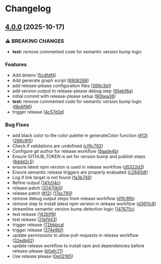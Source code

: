 # Changelog

## [4.0.0](https://github.com/HarrisSidiropoulos/generate-contentful-graph/compare/generate-contentful-graph-v3.0.0...generate-contentful-graph-v4.0.0) (2025-10-17)


### ⚠ BREAKING CHANGES

* **test:** remove commented code for semantic version bump logic

### Features

* Add dotenv ([5cdfdf4](https://github.com/HarrisSidiropoulos/generate-contentful-graph/commit/5cdfdf41c22378fe5700f622e08e2b3858ea1101))
* Add generate graph script ([8908268](https://github.com/HarrisSidiropoulos/generate-contentful-graph/commit/8908268057626f99e9e3074212005809b21be9c2))
* add release-please configuration files ([399c3b1](https://github.com/HarrisSidiropoulos/generate-contentful-graph/commit/399c3b11cdb5dbd2e9d88401ebbf5db08a7a3e81))
* add version output to release-please debug step ([95eb16a](https://github.com/HarrisSidiropoulos/generate-contentful-graph/commit/95eb16ad9b849e5e4311354e9447423dd054419c))
* initial commit with release-please setup ([90bea36](https://github.com/HarrisSidiropoulos/generate-contentful-graph/commit/90bea3642904422664d5a82fb6b508a225907e04))
* **test:** remove commented code for semantic version bump logic ([f8e6f96](https://github.com/HarrisSidiropoulos/generate-contentful-graph/commit/f8e6f96cd7ef3747c40d5b30c603f012061290ba))
* trigger release ([4c57d3d](https://github.com/HarrisSidiropoulos/generate-contentful-graph/commit/4c57d3d105c3af0d6a448db63c101eceefd0d429))


### Bug Fixes

* add black color to the color palette in generateColor function ([#13](https://github.com/HarrisSidiropoulos/generate-contentful-graph/issues/13)) ([288c9f5](https://github.com/HarrisSidiropoulos/generate-contentful-graph/commit/288c9f5ad3150ef35fb6dc09db91b0433d1736ef))
* Check if validations are undefined ([cf9c792](https://github.com/HarrisSidiropoulos/generate-contentful-graph/commit/cf9c7920c5d5a634a6e707e40fe4e5e4b836b980))
* Configure git author for release workflow ([9aade4b](https://github.com/HarrisSidiropoulos/generate-contentful-graph/commit/9aade4bd0202a0fecf42977b31b2b0e02fc0c247))
* Ensure GITHUB_TOKEN is set for version bump and publish steps ([8ddd2c5](https://github.com/HarrisSidiropoulos/generate-contentful-graph/commit/8ddd2c572a6f1492d7a1117db12f9163e5444eb4))
* ensure latest npm version is used in release workflow ([d5322d3](https://github.com/HarrisSidiropoulos/generate-contentful-graph/commit/d5322d361c106fc6d0422af17c77a87c81ce6e78))
* Ensure semantic release triggers are properly evaluated ([c2840df](https://github.com/HarrisSidiropoulos/generate-contentful-graph/commit/c2840df059c06b6786de0f715025af15d9f95c92))
* Log if link target is not found ([fa3b746](https://github.com/HarrisSidiropoulos/generate-contentful-graph/commit/fa3b74616a5fef56bcacd6c96e7713503015b43c))
* Refine output ([141c04c](https://github.com/HarrisSidiropoulos/generate-contentful-graph/commit/141c04c52efa30ae5e3b4d007a3b8227147e4408))
* release patch ([20470b5](https://github.com/HarrisSidiropoulos/generate-contentful-graph/commit/20470b5c64884364c2233636411c2e32695e058b))
* release patch ([#12](https://github.com/HarrisSidiropoulos/generate-contentful-graph/issues/12)) ([17ac790](https://github.com/HarrisSidiropoulos/generate-contentful-graph/commit/17ac7904ad79b65bcc4437aecf34e7b788d2d326))
* remove debug output steps from release workflow ([d1fc8fb](https://github.com/HarrisSidiropoulos/generate-contentful-graph/commit/d1fc8fbb802522f90dd52f89c1109f75b04d798b))
* remove step to install latest npm version in release workflow ([d3611c8](https://github.com/HarrisSidiropoulos/generate-contentful-graph/commit/d3611c8c51a7cfe3673bded65d0a81646e23d2b9))
* streamline semantic version bump detection logic ([147675c](https://github.com/HarrisSidiropoulos/generate-contentful-graph/commit/147675cf24917500ce963db95b3489eaadbb792a))
* test release ([142b1f8](https://github.com/HarrisSidiropoulos/generate-contentful-graph/commit/142b1f865f9919b70fad94ff70ceebd178157f2a))
* test release ([21ef943](https://github.com/HarrisSidiropoulos/generate-contentful-graph/commit/21ef943aefe09c6765b2b5b40a28040213761acb))
* trigger release ([72bbbca](https://github.com/HarrisSidiropoulos/generate-contentful-graph/commit/72bbbcab91a7569283d5dccac3435414c5007d0e))
* trigger release ([374e9bf](https://github.com/HarrisSidiropoulos/generate-contentful-graph/commit/374e9bf9cb56b85a3061eaf926f9204e2344c5bf))
* update permissions to allow pull-requests in release workflow ([32edb62](https://github.com/HarrisSidiropoulos/generate-contentful-graph/commit/32edb62f667d34f74986fce63afaad82049581d8))
* update release workflow to install npm and dependencies before release-please ([b0afc71](https://github.com/HarrisSidiropoulos/generate-contentful-graph/commit/b0afc712d137bb1e65a172e3160974ce0b8fde2c))
* Use release please ([0e02165](https://github.com/HarrisSidiropoulos/generate-contentful-graph/commit/0e021656400ecc2b95adf97d89d02d567f24eeec))
